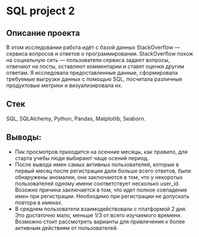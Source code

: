 # SQL project 2
## Описание проекта
В этом исследовании работа идёт с базой данных StackOverflow — сервиса вопросов и ответов о программировании. StackOverflow похож на социальную сеть — пользователи сервиса задают вопросы, отвечают на посты, оставляют комментарии и ставят оценки другим ответам. Я исследовала предоставленные данные, сформировала требуемые выгрузки данных с помощью SQL, посчитала различные продуктовые метрики и визуализировала их.
## Стек
SQL, SQLAlchemy, Python, Pandas, Matplotlib, Seaborn.
## Выводы:
* Пик просмотров приходится на осенние месяцы, как правило, для старта учебы люди выбирают чаще осений период.
* После вывода имен самых активных пользователей, которые в первый месяц после регистрации дали больше всего ответов, были обнаружены аномалии, они заключаются в том, что у некоротых пользователей одному имени соответствует несколько user_id. Возожно причина заключается в том, что идет полное совпадение имен при регистрации. Необходимо при регистрации не допускать повтора в именах.
* В среднем пользователи взаимодействовали с платформой 2 дня. Это достаточно мало, меньше 1/3 от всего изучаемого времени. Возможно стоит рассмотреть варианты для привлечения к более активным действиям от пользователей.

